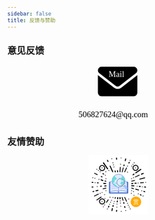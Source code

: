```yaml
---
sidebar: false
title: 反馈与赞助
---
```


## 意见反馈

<svg id="图层_1" data-name="图层 1" xmlns="http://www.w3.org/2000/svg" viewBox="0 0 612 158.85">
    <defs>
        <style>
            .cls-1,.cls-2{isolation:isolate;font-size:22.95px;font-family:MicrosoftYaHeiLight, Microsoft YaHei;}
            .cls-1{fill:#fff;}
        </style>
    </defs>
    <path d="M305.43,69.82a16.37,16.37,0,0,1-10.07-3.51L250.78,31.65v48.4A10.25,10.25,0,0,0,261,90.3h88.8a10.25,10.25,0,0,0,10.25-10.25h0V31.65l-44.57,34.7A16.5,16.5,0,0,1,305.43,69.82ZM254.26,25.69l45.3,35.24a9.56,9.56,0,0,0,11.75,0l45.3-35.24a9.63,9.63,0,0,0,3.47-7.11A10.24,10.24,0,0,0,349.83,8.34H261a10.24,10.24,0,0,0-10.25,10.24h0A9,9,0,0,0,254.26,25.69Z"/>
    <text class="cls-1" transform="translate(280.5 36.65)">Mail</text>
    <text class="cls-2" transform="translate(197.02 147.58)">506827624@qq.com</text></svg>



## 友情赞助

<svg id="赞" xmlns="http://www.w3.org/2000/svg" baseProfile="full" width="100%" height="100%" viewBox="0 0 13783 3725">
  <defs>
    <style>
      .cls-1, .cls-5 {
        fill: #fff;
      }
      .cls-11, .cls-12, .cls-13, .cls-14, .cls-2, .cls-3, .cls-7, .cls-8, .cls-9 {
        fill-rule: evenodd;
      }
      .cls-15, .cls-16, .cls-3, .cls-8 {
        fill: none;
      }
      .cls-3 {
        stroke: #020205;
        stroke-width: 55px;
      }
      .cls-4 {
        fill: #ffab0a;
      }
      .cls-5 {
        font-size: 300px;
        text-anchor: middle;
        font-family: "Adobe Heiti Std";
      }
      .cls-6 {
        fill: #4671c6;
      }
      .cls-10, .cls-13, .cls-14, .cls-16, .cls-6, .cls-7, .cls-8 {
        stroke: #3762cc;
      }
      .cls-6, .cls-7 {
        stroke-width: 16px;
      }
      .cls-10, .cls-7 {
        fill: #e0ebfc;
      }
      .cls-10, .cls-11, .cls-16, .cls-8 {
        stroke-width: 20px;
      }
      .cls-9 {
        fill: #b9befc;
      }
      .cls-11, .cls-12 {
        fill: #6bdddd;
      }
      .cls-11 {
        stroke: #6bdddd;
      }
      .cls-13 {
        fill: #a4c9ff;
      }
      .cls-13, .cls-14 {
        stroke-width: 10px;
      }
      .cls-14 {
        fill: #ffea92;
      }
      .cls-15 {
        stroke: #c9c9c9;
        stroke-width: 30px;
      }
    </style>
  </defs>
  <rect id="底图" class="cls-1"  x="5058" y="-2" width="3722" height="3722"/>
  <path id="长条" class="cls-2" d="M6229.01,317.96a29.814,29.814,0,0,1,40.23,12.616l35.51,67.94a29.814,29.814,0,0,1-52.85,27.612l-35.51-67.94A29.819,29.819,0,0,1,6229.01,317.96Zm87.67,177.632a29.823,29.823,0,0,1,39.69,14.241l32.71,69.328a29.815,29.815,0,0,1-53.93,25.44l-32.71-69.328A29.807,29.807,0,0,1,6316.68,495.592Zm265.39,585.9a29.814,29.814,0,0,1-39.26-15.37l-159.12-346.6a29.815,29.815,0,0,1,54.64-23.881l159.12,346.6A29.808,29.808,0,0,1,6582.07,1081.49Zm-265.39-585.9a29.823,29.823,0,0,1,39.69,14.241l32.71,69.328a29.815,29.815,0,0,1-53.93,25.44l-32.71-69.328A29.807,29.807,0,0,1,6316.68,495.592Zm-46.95,399.562a34.522,34.522,0,0,1-47.9-9.437L5969.11,523.5a34.527,34.527,0,0,1,57.35-38.464l252.71,362.214A34.52,34.52,0,0,1,6269.73,895.154Zm539.26-721.008a29.811,29.811,0,0,1,32.04,27.4l5.97,76.423a29.811,29.811,0,1,1-59.44,4.644l-5.98-76.424A29.817,29.817,0,0,1,6808.99,174.146Zm-91.83,803.921c16.87-2.892,32.84,6.254,35.66,20.428l13.14,66c2.82,14.17-8.57,28.01-25.44,30.9s-32.84-6.25-35.67-20.43l-13.13-65.99C6688.89,994.794,6700.29,980.959,6717.16,978.067Zm151.46-20.321a29.811,29.811,0,0,1,32.04,27.4l5.97,76.425a29.815,29.815,0,0,1-59.45,4.64l-5.97-76.422A29.818,29.818,0,0,1,6868.62,957.746Zm422.43-355.891c15.78,4.657,25.87,18.844,22.55,31.689l-15.46,59.8c-3.32,12.844-18.81,19.482-34.58,14.825s-25.87-18.844-22.55-31.688l15.46-59.8C7259.8,603.836,7275.28,597.2,7291.05,601.855Zm323.51-158.948c14.83,7.122,22.52,22.743,17.19,34.89l-24.85,56.554c-5.33,12.147-21.68,16.22-36.5,9.1s-22.52-22.743-17.19-34.89L7578.06,452C7583.39,439.857,7599.74,435.784,7614.56,442.907ZM7412.63,254.993l-32.39,129.869c-3.6,12.771-19.21,19.077-34.89,14.085s-25.46-19.391-21.87-32.162l31.37-126.26c2.78-12.972,17.97-20.248,33.93-16.253S7415.41,242.022,7412.63,254.993ZM7024.56,1086.92c-13.62-2.68-23.74-15.02-22.63-27.55l20.12-291.344c1.11-12.531,13.05-20.513,26.66-17.827s23.74,15.02,22.62,27.551l-20.11,291.35C7050.11,1081.63,7038.17,1089.61,7024.56,1086.92Zm131.23,6.91c-12.13-4.87-19.31-18.1-16.03-29.53l70.93-266.909c3.28-11.436,15.78-16.753,27.92-11.878s19.31,18.1,16.02,29.535l-70.92,266.912C7180.43,1093.39,7167.93,1098.71,7155.79,1093.83Zm153.81-9.57c-11.04-7.02-15.67-21.33-10.34-31.97l118.6-249.408c5.33-10.641,18.59-13.58,29.63-6.564s15.67,21.329,10.35,31.97L7339.23,1077.7C7333.9,1088.34,7320.64,1091.28,7309.6,1084.26Zm614.74,100.97a29.381,29.381,0,0,1-6.76,40.84l-60.88,43.76a28.991,28.991,0,0,1-40.6-6.8,29.4,29.4,0,0,1,6.76-40.84l60.89-43.76A28.979,28.979,0,0,1,7924.34,1185.23Zm62.31-42.38a29.82,29.82,0,0,1,8.33-41.33l313.77-216.829a29.811,29.811,0,1,1,33,49.657L8027.98,1151.18A29.818,29.818,0,0,1,7986.65,1142.85Zm-25.1,248.28c-3.99-12.46,1.6-26.42,12.5-31.2l250.72-115.87c10.89-4.77,22.97,1.45,26.97,13.9s-1.6,26.42-12.5,31.19l-250.72,115.87C7977.63,1409.8,7965.55,1403.58,7961.55,1391.13Zm530.88-203.44-124.77,48.49c-12.51,4.44-26.67-4.68-31.64-20.36s1.14-31.98,13.65-36.41l121.23-47.25c12.2-5.22,26.91,2.99,32.85,18.33S8504.63,1182.48,8492.43,1187.69Zm-260.37,334.34c-1.14-14.83,8.94-29.42,22.52-32.58l314.03-79.36c13.58-3.15,25.52,6.32,26.66,21.15s-8.93,29.43-22.51,32.58l-314.04,79.36C8245.14,1546.34,8233.2,1536.87,8232.06,1522.03Zm-371.2,266.16a29.8,29.8,0,0,1-28.43,31.13l-76.59,3.48a29.811,29.811,0,1,1-2.7-59.56l76.58-3.48A29.822,29.822,0,0,1,7860.86,1788.19Zm204.44-17.03a29.813,29.813,0,0,1-28.43,31.13l-76.59,3.47a29.811,29.811,0,1,1-2.7-59.56l76.59-3.47A29.8,29.8,0,0,1,8065.3,1771.16Zm421.49-13.55-181.91,11.69c-18.16.79-23.47-11.86-25.16-24.91-1.63-12.55,7.33-25.17,25.5-25.95l178.41-8.79c17.86-1.57,32.53,4.54,34.07,25.55C8517.89,1753.61,8504.65,1756.05,8486.79,1757.61Zm-593.44,211.88-145.47-8.95c-14.39-1.28-24.31-15.54-22.16-31.86s15.56-28.49,29.95-27.21l141.4,8.58c14.44,0.45,25.31,14.12,24.28,30.53S7907.79,1969.94,7893.35,1969.49Zm306.87,1.08c1.95-17,15.21-29.77,29.61-28.5l67.04,5.88c14.4,1.26,24.49,16.07,22.53,33.08s-15.2,29.77-29.6,28.51l-67.04-5.89C8208.36,2002.39,8198.27,1987.58,8200.22,1970.57Zm332.14,35.11c1.66-17.03,14.69-30.03,29.1-29.01l67.14,4.71c14.41,1.01,24.76,15.64,23.11,32.68s-14.69,30.03-29.11,29.02l-67.13-4.71C8541.05,2037.36,8530.7,2022.72,8532.36,2005.68Zm-49.92,272.68c4.05-16.64,18.79-27.66,32.92-24.62l65.79,14.15c14.13,3.04,22.3,18.99,18.26,35.63s-18.79,27.65-32.92,24.61l-65.79-14.15C8486.57,2310.94,8478.4,2294.99,8482.44,2278.36Zm-308.03-61.38-176.42-45.86c-17.49-4.94-18.57-18.61-16.09-31.54,2.38-12.43,14.85-21.6,32.34-16.66l172.2,47.51c17.45,4.11,29.47,14.5,24.35,34.94C8205.2,2222.91,8191.87,2221.08,8174.41,2216.98Zm-309.61-82.24-124.46-34.99c-12.23-3.8-18.07-17.71-13.05-31.07s19.03-21.11,31.26-17.32l121,33.91c12.44,3.1,19.22,16.69,15.15,30.35S7877.24,2137.84,7864.8,2134.74Zm402.33,339.97c8.51-13.59,25.28-19.29,37.47-12.73l56.74,30.52c12.19,6.55,15.17,22.88,6.67,36.46s-25.28,19.29-37.47,12.73l-56.74-30.52C8261.61,2504.62,8258.63,2488.29,8267.13,2474.71Zm-955.95,161c12.44-4.06,26.43,1.45,31.27,12.32l117.27,250.04c4.84,10.87-1.31,22.98-13.74,27.05s-26.43-1.46-31.27-12.33l-117.27-250.03C7292.6,2651.89,7298.75,2639.78,7311.18,2635.71Zm-117.92,207.78-57.36-173c-5.36-17.37,5.54-25.7,17.73-30.65,11.74-4.75,26.21.73,31.58,18.1l53.66,170.35c6.04,16.89,3.85,32.62-16.09,39.43C7205.01,2872.56,7199.3,2860.37,7193.26,2843.49Zm60.2,102.36c16.84-3.08,32.91,5.89,35.89,20.03l13.88,65.85c2.97,14.14-8.26,28.1-25.1,31.18s-32.91-5.89-35.89-20.03l-13.88-65.84C7225.38,2962.89,7236.62,2948.93,7253.46,2945.85Zm59.63,255.52c16.84-3.08,32.91,5.89,35.89,20.03l13.87,65.85c2.98,14.14-8.25,28.1-25.09,31.18s-32.91-5.89-35.89-20.03l-13.88-65.84C7285.01,3218.42,7296.25,3204.45,7313.09,3201.37Zm-292.06-564.66c17.43-1.91,32.72,10.12,34.13,26.87l6.58,78c1.42,16.75-11.57,31.88-29.01,33.79s-32.72-10.11-34.13-26.87l-6.59-77.99C6990.6,2653.76,7003.59,2638.63,7021.03,2636.71Zm-134.63-.12c17.53,0.65,30.89,14.78,29.84,31.56l-4.87,78.12c-1.05,16.78-16.11,29.85-33.64,29.2s-30.89-14.78-29.84-31.56l4.87-78.12C6853.81,2649.01,6868.87,2635.94,6886.4,2636.59Zm-20.64,214.65c16.9,2.71,29.06,16.52,27.15,30.85l-8.88,66.7c-1.91,14.33-17.16,23.74-34.06,21.03s-29.06-16.53-27.15-30.85l8.88-66.7C6833.61,2857.94,6848.86,2848.53,6865.76,2851.24Zm-42.59,587.7c16.9,2.71,29.06,16.52,27.15,30.85l-8.88,66.7c-1.91,14.33-17.16,23.74-34.06,21.03s-29.06-16.53-27.16-30.85l8.89-66.7C6791.01,3445.64,6806.26,3436.23,6823.17,3438.94Zm-216.19-305.68c16.59,4.22,27.46,19.07,24.27,33.16l-14.84,65.64c-3.19,14.09-19.23,22.1-35.82,17.88s-27.46-19.08-24.27-33.17l14.85-65.63C6574.36,3137.04,6590.39,3129.04,6606.98,3133.26Zm133.75-494.41c14.9,3.64,24.66,16.42,21.8,28.56l-13.33,56.51c-2.87,12.13-17.27,19.02-32.18,15.39s-24.66-16.42-21.79-28.56l13.33-56.5C6711.42,2642.11,6725.83,2635.22,6740.73,2638.85Zm-246.82,843.51,30.5-142.5c3.41-14.04,19-21.72,34.81-17.17s25.86,19.63,22.45,33.66l-29.52,138.54c-2.6,14.2-17.73,22.92-33.82,19.46S6491.32,3496.57,6493.91,3482.36Zm-153.12-302.34c15.68,6.9,23.95,23.33,18.49,36.71l-25.45,62.3c-5.46,13.38-22.59,18.63-38.27,11.74s-23.94-23.33-18.48-36.71l25.45-62.29C6307.99,3178.39,6325.12,3173.13,6340.79,3180.02ZM6165.7,2947.03l102.44-150.75c10.53-14.82,23.77-11.25,35.11-4.57,10.91,6.42,15.37,21.24,4.84,36.06l-102.58,146.21c-9.73,15.07-23.55,22.89-41.09,11.21C6149.77,2974.04,6155.97,2962.09,6165.7,2947.03Zm-602.24-112.78c-3.18-5.75-13.3-19.91.52-32.23l261.54-181.36c9.13-5.85,28.44-21.41,45.82,2.07,14.04,18.96,2.98,32.94-8.8,40.39l-270.41,178.3C5580.3,2848.83,5568.2,2842.82,5563.46,2834.25ZM5407.8,2586.16c-2.04-5.36-9.04-18.8,4.38-27.75l247.81-124.56c8.6-3.93,27.16-15,39.29,7.38,9.8,18.08-1.45,28.79-12.53,33.78l-255.09,120.84C5420.55,2600.8,5410.84,2594.13,5407.8,2586.16Zm561.75-486.23,175-51c17.56-4.72,25.49,6.47,29.99,18.84,4.32,11.89-1.68,26.16-19.24,30.88l-172.22,47.41c-17.1,5.42-32.74,2.65-38.82-17.52C5940.07,2110.61,5952.46,2105.35,5969.55,2099.93Zm-288.44,109.72c4.1,17.06-10.22,35.19-31.99,40.49l-101.38,24.69c-21.77,5.3-42.75-4.23-46.85-21.3s10.22-35.19,31.99-40.49l101.38-24.69C5656.03,2183.05,5677.01,2192.59,5681.11,2209.65Zm-257.83,67.97c2.75,15.19-5.94,30.14-19.39,33.38l-62.67,15.09c-13.46,3.24-26.6-6.46-29.35-21.65s5.93-30.15,19.39-33.39l62.67-15.08C5407.39,2252.73,5420.53,2262.42,5423.28,2277.62Zm761.57-341.31c1.86,17.44-10.23,32.68-26.98,34.04l-78.03,6.31c-16.76,1.36-31.85-11.68-33.7-29.12s10.23-32.68,26.99-34.04l78.02-6.32C6167.91,1905.83,6183,1918.87,6184.85,1936.31Zm-288.09,19.97c-0.07,15.44-11.33,28.55-25.16,29.29l-64.37,3.41c-13.82.73-24.97-11.2-24.9-26.64s11.33-28.56,25.15-29.29l64.37-3.41C5885.68,1928.91,5896.83,1940.83,5896.76,1956.28Zm-528.15,51.1c-0.07,15.45-11.33,28.56-25.15,29.29l-64.37,3.41c-13.83.73-24.98-11.19-24.91-26.64s11.33-28.55,25.16-29.29l64.36-3.4C5357.53,1980.01,5368.68,1991.94,5368.61,2007.38Zm796.98-216.54c-0.9,17.53-19.78,30.85-42.17,29.75l-104.21-5.09c-22.38-1.1-39.79-16.19-38.88-33.72s19.79-30.85,42.17-29.75l104.21,5.09C6149.09,1758.22,6166.5,1773.31,6165.59,1790.84Zm-464.83-40.24c-2.02,15.31-14.84,26.9-28.65,25.88l-64.29-4.74c-13.8-1.01-23.36-14.25-21.34-29.56s14.84-26.9,28.65-25.89l64.28,4.74C5693.22,1722.05,5702.78,1735.29,5700.76,1750.6Zm-332.34-24.16c-2.39,15.26-15.5,26.53-29.27,25.17l-64.15-6.3c-13.78-1.35-23.02-14.81-20.63-30.07s15.5-26.53,29.28-25.18l64.15,6.3C5361.57,1697.71,5370.81,1711.18,5368.42,1726.44Zm807.96-68.94c-4.45,14.79-18.97,24.17-32.44,20.95l-62.69-14.99c-13.46-3.22-20.77-17.82-16.32-32.61s18.96-24.17,32.43-20.95l62.69,14.99C6173.51,1628.11,6180.82,1642.71,6176.38,1657.5Zm-186.54-41.91c-6,16.49-27.96,23.7-49.04,16.1l-98.15-35.37c-21.08-7.6-33.31-27.13-27.31-43.62s27.95-23.7,49.03-16.11l98.16,35.38C5983.61,1579.57,5995.83,1599.1,5989.84,1615.59Zm-55.12-229.75c-6.93,13.8-22.86,20.53-35.56,15.04L5840,1375.29c-12.71-5.5-17.39-21.14-10.45-34.94s22.85-20.53,35.56-15.04l59.16,25.59C5936.98,1356.4,5941.66,1372.04,5934.72,1385.84Zm-481.23-250.65,165.75,75.84c16.38,7.91,15.06,21.56,10.37,33.85-4.51,11.84-18.38,18.7-34.75,10.79l-161.3-76.73c-16.48-7.08-26.5-19.4-17.91-38.64C5424.2,1124,5437.02,1128.12,5453.49,1135.19Zm577.09,84.79c-9.51,12.17-26.44,15.65-37.82,7.77l-52.99-36.7c-11.38-7.88-12.9-24.13-3.39-36.31s26.44-15.64,37.82-7.76l52.99,36.7C6038.57,1191.56,6040.09,1207.81,6030.58,1219.98Zm1907.54,403.64-176.6,45.15c-17.7,4.13-25.26-7.32-29.34-19.83-3.92-12.03,2.55-26.09,20.26-30.23l173.7-41.64c17.27-4.85,32.81-1.56,38.22,18.8C7967.94,1613.93,7955.39,1618.78,7938.12,1623.62Z"/>
  <path id="大圆" class="cls-3" d="M7998.05,653.562a161.813,161.813,0,1,1-161.86,161.813A161.838,161.838,0,0,1,7998.05,653.562Zm-2087,8.532a161.844,161.844,0,1,1-161.83,161.844A161.841,161.841,0,0,1,5911.05,662.094Zm0,2086.686a161.8,161.8,0,1,1-161.83,161.8A161.819,161.819,0,0,1,5911.05,2748.78Z"/>
  <path id="小圆" class="cls-2" d="M5578.86,874.969a25.516,25.516,0,1,1-25.58,25.515A25.546,25.546,0,0,1,5578.86,874.969Zm102.16,76.687a25.5,25.5,0,1,1-25.58,25.5A25.536,25.536,0,0,1,5681.02,951.656Zm110.73,76.684a25.47,25.47,0,1,1-25.5,25.47A25.491,25.491,0,0,1,5791.75,1028.34Zm323.8,221.47a25.485,25.485,0,1,1-25.49,25.49A25.485,25.485,0,0,1,6115.55,1249.81Zm25.53-221.47a25.47,25.47,0,1,1-25.58,25.47A25.534,25.534,0,0,1,6141.08,1028.34Zm187.37-76.684a25.5,25.5,0,1,1-25.61,25.5A25.552,25.552,0,0,1,6328.45,951.656ZM5902.61,789.688A25.578,25.578,0,1,1,5877,815.266,25.6,25.6,0,0,1,5902.61,789.688Zm749.5-59.5a25.469,25.469,0,1,1-25.61,25.468A25.542,25.542,0,0,1,6652.11,730.188Zm-34.05-127.844a25.609,25.609,0,1,1-25.62,25.609A25.622,25.622,0,0,1,6618.06,602.344Zm-34.01-127.656a25.484,25.484,0,1,1-25.61,25.484A25.549,25.549,0,0,1,6584.05,474.688Zm-68.22-255.532a25.532,25.532,0,1,1-25.52,25.532A25.52,25.52,0,0,1,6515.83,219.156ZM7095.08,168a25.578,25.578,0,1,1-25.58,25.578A25.584,25.584,0,0,1,7095.08,168Zm-34.06,391.781a25.579,25.579,0,1,1-25.55,25.578A25.563,25.563,0,0,1,7061.02,559.781ZM7657.3,321.344a25.484,25.484,0,1,1-25.58,25.484A25.537,25.537,0,0,1,7657.3,321.344ZM7495.44,679.062a25.563,25.563,0,1,1-25.53,25.563A25.546,25.546,0,0,1,7495.44,679.062Zm417.51-212.968a25.578,25.578,0,1,1-25.61,25.578A25.59,25.59,0,0,1,7912.95,466.094Zm-76.68,102.281a25.578,25.578,0,1,1-25.55,25.578A25.563,25.563,0,0,1,7836.27,568.375Zm-76.66,110.687a25.563,25.563,0,1,1-25.58,25.563A25.57,25.57,0,0,1,7759.61,679.062ZM7614.7,891.969a25.578,25.578,0,1,1-25.61,25.578A25.59,25.59,0,0,1,7614.7,891.969ZM7495.44,1053.78a25.58,25.58,0,1,1-25.53,25.58A25.553,25.553,0,0,1,7495.44,1053.78ZM7614.7,891.969a25.578,25.578,0,1,1-25.61,25.578A25.59,25.59,0,0,1,7614.7,891.969Zm136.39,570.751a25.485,25.485,0,1,1-25.59,25.48A25.541,25.541,0,0,1,7751.09,1462.72Zm119.27-59.75a25.575,25.575,0,1,1-25.58,25.58A25.577,25.577,0,0,1,7870.36,1402.97Zm289.62,332.12a25.61,25.61,0,1,1-25.57,25.61A25.6,25.6,0,0,1,8159.98,1735.09Zm468.44-42.34a25.47,25.47,0,1,1-25.58,25.47A25.521,25.521,0,0,1,8628.42,1692.75Zm-204.45,280.91a25.61,25.61,0,1,1-25.56,25.61A25.579,25.579,0,0,1,8423.97,1973.66Zm-323.69-34.07a25.625,25.625,0,1,1-25.53,25.63A25.583,25.583,0,0,1,8100.28,1939.59Zm281.1,281.07a25.575,25.575,0,1,1-25.63,25.57A25.6,25.6,0,0,1,8381.38,2220.66Zm-630.29-8.41a25.515,25.515,0,1,1-25.59,25.52A25.555,25.555,0,0,1,7751.09,2212.25Zm119.27,59.56a25.61,25.61,0,1,1-25.58,25.61A25.6,25.6,0,0,1,7870.36,2271.81Zm298.08,136.22a25.58,25.58,0,1,1-25.5,25.58A25.541,25.541,0,0,1,8168.44,2408.03Zm298.14,136.35a25.56,25.56,0,1,1-25.61,25.56A25.585,25.585,0,0,1,8466.58,2544.38Zm-732.64-161.79a25.58,25.58,0,1,1-25.56,25.58A25.572,25.572,0,0,1,7733.94,2382.59Zm161.89,119.22a25.535,25.535,0,1,1-25.55,25.53A25.54,25.54,0,0,1,7895.83,2501.81Zm-323.72,229.81a25.58,25.58,0,1,1-25.58,25.58A25.583,25.583,0,0,1,7572.11,2731.62Zm-76.67,272.69a25.58,25.58,0,1,1-25.53,25.58A25.553,25.553,0,0,1,7495.44,3004.31Zm51.15,119.28a25.485,25.485,0,1,1-25.62,25.49A25.556,25.556,0,0,1,7546.59,3123.59Zm59.63,110.72a25.485,25.485,0,1,1-25.5,25.49A25.5,25.5,0,0,1,7606.22,3234.31Zm59.64,119.25a25.485,25.485,0,1,1-25.55,25.49A25.519,25.519,0,0,1,7665.86,3353.56Zm-281.11,102.22a25.5,25.5,0,1,1-25.59,25.5A25.543,25.543,0,0,1,7384.75,3455.78Zm-281.11,51a25.58,25.58,0,1,1-25.55,25.58A25.564,25.564,0,0,1,7103.64,3506.78Zm-34.03-323.62a25.575,25.575,0,1,1-25.55,25.57A25.562,25.562,0,0,1,7069.61,3183.16Zm-17.13-196.04a25.645,25.645,0,1,1-25.6,25.65A25.624,25.624,0,0,1,7052.48,2987.12ZM7044,2850.94a25.575,25.575,0,1,1-25.5,25.58A25.541,25.541,0,0,1,7044,2850.94Zm-204.41,195.94a25.545,25.545,0,1,1-25.47,25.54A25.5,25.5,0,0,1,6839.59,3046.88Zm-8.5,196.03a25.485,25.485,0,1,1-25.56,25.48A25.528,25.528,0,0,1,6831.09,3242.91Zm-196-230.07a25.5,25.5,0,1,1-25.43,25.5A25.472,25.472,0,0,1,6635.09,3012.84ZM6669.22,2885a25.58,25.58,0,1,1-25.53,25.58A25.553,25.553,0,0,1,6669.22,2885Zm-85.17-246.94a25.58,25.58,0,1,1-25.61,25.58A25.6,25.6,0,0,1,6584.05,2638.06Zm-85.25,178.85a25.545,25.545,0,1,1-25.55,25.54A25.534,25.534,0,0,1,6498.8,2816.91Zm-59.6,119.25a25.48,25.48,0,1,1-25.45,25.48A25.472,25.472,0,0,1,6439.2,2936.16Zm-59.59,127.68a25.58,25.58,0,1,1-25.55,25.58A25.57,25.57,0,0,1,6379.61,3063.84Zm-136.38,289.72a25.485,25.485,0,1,1-25.57,25.49A25.532,25.532,0,0,1,6243.23,3353.56Zm-255.54-136.37a25.575,25.575,0,1,1-25.5,25.58A25.541,25.541,0,0,1,5987.69,3217.19Zm76.76-110.78a25.605,25.605,0,1,1-25.61,25.61A25.6,25.6,0,0,1,6064.45,3106.41Zm340.6-485.47a25.575,25.575,0,1,1-25.58,25.58A25.575,25.575,0,0,1,6405.05,2620.94Zm-315.16,76.65a25.6,25.6,0,1,1-25.61,25.6A25.607,25.607,0,0,1,6089.89,2697.59ZM5902.61,2885a25.58,25.58,0,1,1-25.61,25.58A25.6,25.6,0,0,1,5902.61,2885Zm161.84-425.81a25.485,25.485,0,1,1-25.61,25.48A25.543,25.543,0,0,1,6064.45,2459.19Zm-153.4-136.16a25.47,25.47,0,1,1-25.46,25.47A25.462,25.462,0,0,1,5911.05,2323.03Zm-119.3,59.56a25.58,25.58,0,1,1-25.5,25.58A25.547,25.547,0,0,1,5791.75,2382.59Zm357.81-170.34a25.515,25.515,0,1,1-25.47,25.52A25.489,25.489,0,0,1,6149.56,2212.25Zm-545.17-255.69a25.61,25.61,0,1,1-25.61,25.61A25.615,25.615,0,0,1,5604.39,1956.56Zm-127.78-247a25.6,25.6,0,1,1-25.61,25.6A25.607,25.607,0,0,1,5476.61,1709.56Zm238.44-204.28a25.485,25.485,0,1,1-25.58,25.49A25.53,25.53,0,0,1,5715.05,1505.28Zm-255.41-68.12a25.53,25.53,0,1,1-25.58,25.53A25.553,25.553,0,0,1,5459.64,1437.16Zm-127.83-34.19a25.575,25.575,0,1,1-25.62,25.58A25.607,25.607,0,0,1,5331.81,1402.97Zm817.75,59.75a25.485,25.485,0,1,1-25.47,25.48A25.474,25.474,0,0,1,6149.56,1462.72ZM7998.14,789.688a25.578,25.578,0,1,1-25.58,25.578A25.577,25.577,0,0,1,7998.14,789.688Z"/>
  <circle id="赞-2" data-name="赞" class="cls-4" cx="8019.395" cy="2931.845" r="327.985"/>
  <text id="赏" class="cls-5" transform="translate(8019.266 3063.358) scale(1.134 1.143)"><tspan x="0">赏</tspan></text>
  <rect id="外框" class="cls-6" x="6348" y="1688.94" width="1181" height="721.06" rx="30" ry="30"/>
  <path id="内框" class="cls-7" d="M6429.82,1699.55l512.45-183.9,505.99,183.9a21.578,21.578,0,0,1,21.53,21.63v616.6a21.587,21.587,0,0,1-21.53,21.64H6429.82a21.587,21.587,0,0,1-21.53-21.64v-616.6A21.578,21.578,0,0,1,6429.82,1699.55Z"/>
  <path id="书页_左" data-name="书页 左" class="cls-8" d="M6931,2396s-0.2-42.9,0-57c0.88-61.7-61.72-108.03-134-107-209.86,2.99-385,81-385,81"/>
  <path id="书页_右" data-name="书页 右" class="cls-8" d="M6933,2382s0.2-39.9,0-54c-0.88-61.7,70.24-105.2,148-106,153.37-1.58,388,70,388,70"/>
  <path id="书_中线" data-name="书 中线" class="cls-8" d="M6931.5,2403.54V1522.11"/>
  <g id="内容">
    <g id="左">
      <path id="内容_左_1" data-name="内容 左 1" class="cls-9" d="M6470.69,2126.07c135.16-47.45,310.84-82.4,402.21-36.02,11.58,6.24,1.22,28.05-9,28.02-22.65-.07-82-57.08-381.2,37.02C6462.57,2161.42,6452.12,2132.59,6470.69,2126.07Z"/>
      <path id="内容_左_2" data-name="内容 左 2" class="cls-9" d="M6470.69,2010c135.16-47.46,310.84-82.4,402.21-36.03,11.58,6.25,1.22,28.05-9,28.02-22.65-.06-82-57.07-381.2,37.03C6462.57,2045.35,6452.12,2016.52,6470.69,2010Z"/>
      <path id="内容_左_3" data-name="内容 左 3" class="cls-9" d="M6470.69,1901.93c135.16-47.46,310.84-82.4,402.21-36.03,11.58,6.24,1.22,28.05-9,28.02-22.65-.07-82-57.08-381.2,37.03C6462.57,1937.28,6452.12,1908.45,6470.69,1901.93Z"/>
      <path id="内容_左_4" data-name="内容 左 4" class="cls-9" d="M6470.69,1785.85c135.16-47.46,310.84-82.4,402.21-36.02,11.58,6.24,1.22,28.05-9,28.01-22.65-.06-82-57.07-381.2,37.03C6462.57,1821.2,6452.12,1792.37,6470.69,1785.85Z"/>
    </g>
    <g id="右">
      <path id="内容_右_1" data-name="内容 右 1" class="cls-9" d="M7394.31,2126.07c-135.16-47.45-310.84-82.4-402.21-36.02-11.58,6.24-1.22,28.05,9,28.02,22.65-.07,82-57.08,381.2,37.02C7402.43,2161.42,7412.88,2132.59,7394.31,2126.07Z"/>
      <path id="内容_右_2" data-name="内容 右 2" class="cls-9" d="M7394.31,2010c-135.16-47.46-310.84-82.4-402.21-36.03-11.58,6.25-1.22,28.05,9,28.02,22.65-.06,82-57.07,381.2,37.03C7402.43,2045.35,7412.88,2016.52,7394.31,2010Z"/>
      <path id="内容_右_3" data-name="内容 右 3" class="cls-9" d="M7394.31,1901.93c-135.16-47.46-310.84-82.4-402.21-36.03-11.58,6.24-1.22,28.05,9,28.02,22.65-.07,82-57.08,381.2,37.03C7402.43,1937.28,7412.88,1908.45,7394.31,1901.93Z"/>
      <path id="内容_右_4" data-name="内容 右 4" class="cls-9" d="M7394.31,1785.85c-135.16-47.46-310.84-82.4-402.21-36.02-11.58,6.24-1.22,28.05,9,28.01,22.65-.06,82-57.07,381.2,37.03C7402.43,1821.2,7412.88,1792.37,7394.31,1785.85Z"/>
    </g>
  </g>
  <circle id="地球" class="cls-10" cx="6936.89" cy="1614.655" r="404.8"/>
  <path id="地图_左" data-name="地图 左" class="cls-11" d="M6714.42,1341.15s-12.12,62.21,47.37,69.95c7.82,1.02,46.29,44.13,46.29,44.13v50.58l-29.07,45.2-49.52,2.16s-30.02-21.78-47.37,21.52c-3.8,9.48,1.29,24.76,6.46,72.11,0.29,2.67-15.89,27-39.83,68.88-7.73,13.5-21.4-2.32-38.76,26.9-2.84,4.78-20.76,21.87,17.22,62.42,2.82,3.01,10.43,20.58,39.84,2.16,10.32-6.47,33.86,12.01,33.37,31.21-0.04,1.45-.29,17.67,19.38,33.36,23.48,18.73,21.97.66,60.29,11.84,4.98,1.45,20.94,12.48,18.3,38.74-1.85,18.41,23.07,32.04,30.14,44.13,11.01,18.81,13.08,20.7,12.47,20.56-124.23-29.21-288-158.43-288-373,0-119.84,58.21-233.27,136-294C6689.69,1320.26,6714.42,1341.15,6714.42,1341.15Z"/>
  <path id="地图_右" data-name="地图 右" class="cls-11" d="M7152.74,1351.06s-16.4,16.02-25.84,31.21c-4.16,6.7-17.22,22.6-17.22,22.6s-7.83,4.77,3.23,24.76c5.58,10.1,15.57,15.76,30.14,8.61,11.54-5.67,17.53-19.81,35.53-1.08,9.8,10.21,14.17,30.84-34.45,36.59-37.09,4.39-59.21,53.81-59.21,53.81s-19.78,24.56,16.14,54.89c8.14,6.87,20.44,34.38,38.76,30.14,18.92-4.38,45.18-7.82,68.9-23.68,17.21-11.5,54.77-9.52,72.13,34.44,4.85,12.27-11.25,38.23-40.18,45.77-120.66,31.44-128.79-3.63-144.99,42.48-5.42,15.44-14.94,28.14-30.14,40.9-7.46,6.25-7.13,5.43,0,43.05,3.39,17.91,12.71,33.24,37.68,36.59,19.95,2.67,31.25,41.38,9.69,68.88-1.44,1.83,5.83,7.13,11.84,27.98,2.56,8.89-7.74,25.46-6.75,25,45.58-21.34,203-126.48,203-341,0-119.81-51.02-208.93-117-275C7203.31,1338.26,7152.74,1351.06,7152.74,1351.06Z"/>
  <path id="地图_岛_左" data-name="地图 岛 左" class="cls-12" d="M6708.65,1730.9c16.14,2.96,30.74,2.17,43.06,19.37,7.27,10.13,23.82,12.42,38.76,12.91,11.51,0.38,27.41,13.36,33.37,31.21,6.29,18.8-3.68,19.31-32.29,15.07-22.54-3.34-41.84-6.44-50.6-19.37-6.44-9.51-14-5.48-19.38-25.83-2.67-10.1-12.55-11.57-25.84-10.76-16.11.97-17.33-14.4-15.8-22.25C6680.4,1728.85,6681.74,1725.96,6708.65,1730.9Z"/>
  <path id="地图_岛_右" data-name="地图 岛 右" class="cls-12" d="M6986.41,1446.77c2.98-2.79,17.35-23.09,32.29-22.6,8.13,0.27,10.73,9.4,14,21.53,1.64,6.09-6.23,22.95-8.61,24.75-14.91,11.25-15.09-5.02-27.99,8.61-13.63,14.39-30.14,25.94-36.61,20.45C6948.9,1490.5,6995.65,1438.12,6986.41,1446.77Z"/>
  <path id="手柄" class="cls-13" d="M7330.31,1902.56l180.04,171.26c3.82,3.64,3.03,10.68-1.76,15.72l-52.13,54.76c-4.8,5.04-11.79,6.18-15.61,2.54L7260.8,1975.57c-3.82-3.63-3.03-10.67,1.77-15.71l52.12-54.76C7319.49,1900.06,7326.48,1898.92,7330.31,1902.56Z"/>
  <path id="手柄_黄" data-name="手柄 黄" class="cls-14" d="M7251.52,1841.75l63.45,60.46c1.75,1.67,1.51,4.77-.54,6.92l-49.02,51.41c-2.05,2.16-5.14,2.55-6.89.88l-63.45-60.47c-1.76-1.67-1.51-4.76.54-6.91l49.02-51.42C7246.68,1840.47,7249.76,1840.08,7251.52,1841.75Z"/>
  <ellipse id="放大镜_中" data-name="放大镜 中" class="cls-15" cx="7060" cy="1713" rx="218" ry="215"/>
  <circle id="放大镜_外" data-name="放大镜 外" class="cls-16" cx="7061" cy="1713" r="236"/>
</svg>